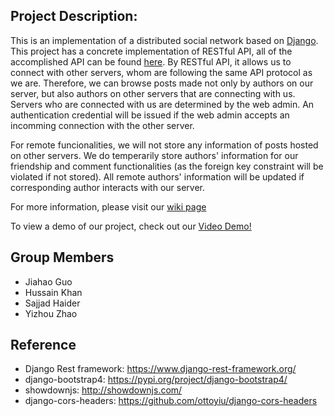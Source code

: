 ## Project Description:
This is an implementation of a distributed social network based on [Django](https://www.djangoproject.com/). This project has a concrete implementation of RESTful API, all of the accomplished API can be found [here](https://github.com/sajjadhaiderrr/CMPUT404-Project/wiki/API-Endpoints). By RESTful API, it allows us to connect with other servers, whom are following the same API protocol as we are. Therefore, we can browse posts made not only by authors on our server, but also authors on other servers that are connecting with us. Servers who are connected with us are determined by the web admin. An authentication credential will be issued if the web admin accepts an incomming connection with the other server.

For remote funcionalities, we will not store any information of posts hosted on other servers. We do temperarily store authors' information for our friendship and comment functionalities (as the foreign key constraint will be violated if not stored). All remote authors' information will be updated if corresponding author interacts with our server.

For more information, please visit our [wiki page](https://github.com/sajjadhaiderrr/CMPUT404-Project/wiki)

To view a demo of our project, check out our [Video Demo!](https://youtu.be/oUkNwVjryOQ)

## Group Members
- Jiahao Guo
- Hussain Khan
- Sajjad Haider
- Yizhou Zhao

## Reference
- Django Rest framework: https://www.django-rest-framework.org/
- django-bootstrap4: https://pypi.org/project/django-bootstrap4/
- showdownjs: http://showdownjs.com/
- django-cors-headers: https://github.com/ottoyiu/django-cors-headers
